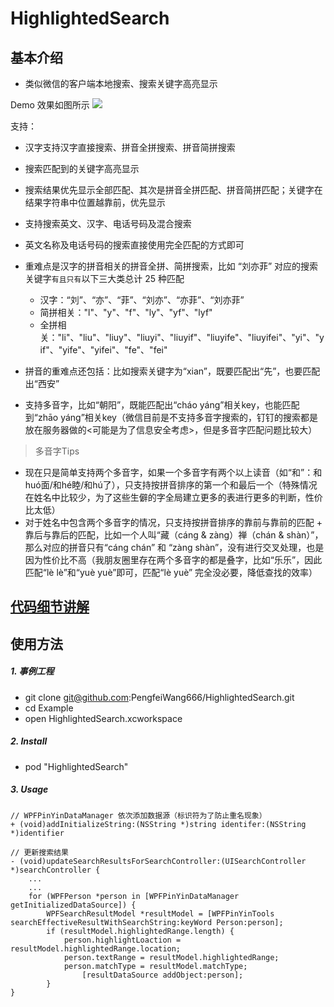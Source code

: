 # HighlightedSearch

## 基本介绍
* 类似微信的客户端本地搜索、搜索关键字高亮显示

Demo 效果如图所示
![](https://github.com/PengfeiWang666/HighlightedSearch/blob/master/ReadMeImage/screenshots_1.gif)

支持：
* 汉字支持汉字直接搜索、拼音全拼搜索、拼音简拼搜索
* 搜索匹配到的关键字高亮显示
* 搜索结果优先显示全部匹配、其次是拼音全拼匹配、拼音简拼匹配；关键字在结果字符串中位置越靠前，优先显示
* 支持搜索英文、汉字、电话号码及混合搜索

* 英文名称及电话号码的搜索直接使用完全匹配的方式即可
* 重难点是汉字的拼音相关的拼音全拼、简拼搜索，比如 “刘亦菲” 对应的搜索关键字`有且只有`以下三大类总计 25 种匹配
  * 汉字：“刘”、“亦”、“菲”、“刘亦”、“亦菲”、“刘亦菲”
  * 简拼相关："l"、"y"、"f"、"ly"、"yf"、"lyf" 
  * 全拼相关："li"、"liu"、"liuy"、"liuyi"、"liuyif"、"liuyife"、"liuyifei"、"yi"、"yif"、"yife"、"yifei"、"fe"、"fei"
* 拼音的重难点还包括：比如搜索关键字为“xian”，既要匹配出“先”，也要匹配出“西安”

* 支持多音字，比如“朝阳”，既能匹配出“cháo yáng”相关key，也能匹配到“zhāo yáng”相关key（微信目前是不支持多音字搜索的，钉钉的搜索都是放在服务器做的<可能是为了信息安全考虑>，但是多音字匹配问题比较大）
> 多音字Tips
* 现在只是简单支持两个多音字，如果一个多音字有两个以上读音（如“和”：和huó面/和hé睦/和hú了），只支持按拼音排序的第一个和最后一个（特殊情况在姓名中比较少，为了这些生僻的字全局建立更多的表进行更多的判断，性价比太低）
* 对于姓名中包含两个多音字的情况，只支持按拼音排序的靠前与靠前的匹配 + 靠后与靠后的匹配，比如一个人叫“藏（cáng & zàng）禅（chán & shàn）”，那么对应的拼音只有“cáng chán” 和 “zàng shàn”，没有进行交叉处理，也是因为性价比不高（我朋友圈里存在两个多音字的都是叠字，比如“乐乐”，因此匹配“lè  lè”和“yuè yuè”即可，匹配“lè yuè” 完全没必要，降低查找的效率）

## [代码细节讲解](https://juejin.im/post/5a32212c6fb9a0452341e80c)


## 使用方法
##### 1. 事例工程

* git clone git@github.com:PengfeiWang666/HighlightedSearch.git
* cd Example
* open HighlightedSearch.xcworkspace

##### 2. Install

* pod "HighlightedSearch"

##### 3. Usage
```objc
// WPFPinYinDataManager 依次添加数据源（标识符为了防止重名现象）
+ (void)addInitializeString:(NSString *)string identifer:(NSString *)identifier

// 更新搜索结果
- (void)updateSearchResultsForSearchController:(UISearchController *)searchController {
    ...
    ...
    for (WPFPerson *person in [WPFPinYinDataManager getInitializedDataSource]) {
        WPFSearchResultModel *resultModel = [WPFPinYinTools searchEffectiveResultWithSearchString:keyWord Person:person];
        if (resultModel.highlightedRange.length) {
            person.highlightLoaction = resultModel.highlightedRange.location;
            person.textRange = resultModel.highlightedRange;
            person.matchType = resultModel.matchType;
                [resultDataSource addObject:person];
        }
}
```
